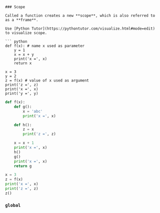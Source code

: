 
```

### Scope

Called a function creates a new **scope**, which is also referred to as a **frame**.

Use [Python Tutor](https://pythontutor.com/visualize.html#mode=edit) to visualize scope.

``` python
def f(x): # name x used as parameter 
    y = 1 
    x = x + y 
    print('x =', x) 
    return x 
    
x = 3 
y = 2 
z = f(x) # value of x used as argument
print('z =', z) 
print('x =', x) 
print('y =', y) 
```

``` python
def f(x): 
    def g(): 
        x = 'abc' 
        print('x =', x) 

    def h(): 
        z = x 
        print('z =', z) 

    x = x + 1 
    print('x =', x) 
    h() 
    g() 
    print('x =', x) 
    return g 

x = 3 
z = f(x) 
print('x =', x) 
print('z =', z) 
z() 
```

### `global`